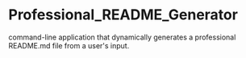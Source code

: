 # Professional_README_Generator
command-line application that dynamically generates a professional README.md file from a user's input.
